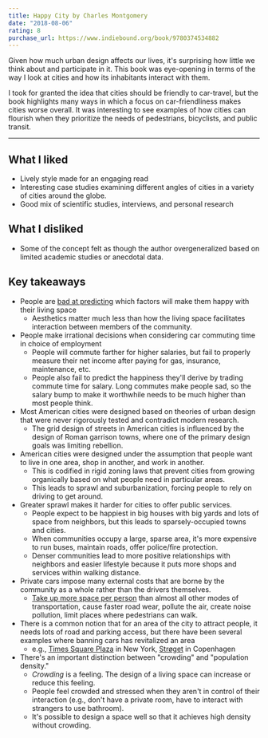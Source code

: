 ```yaml
---
title: Happy City by Charles Montgomery
date: "2018-08-06"
rating: 8
purchase_url: https://www.indiebound.org/book/9780374534882
---
```


Given how much urban design affects our lives, it's surprising how little we think about and participate in it. This book was eye-opening in terms of the way I look at cities and how its inhabitants interact with them.

I took for granted the idea that cities should be friendly to car-travel, but the book highlights many ways in which a focus on car-friendliness makes cities worse overall. It was interesting to see examples of how cities can flourish when they prioritize the needs of pedestrians, bicyclists, and public transit.

<!--more-->

---

## What I liked

- Lively style made for an engaging read
- Interesting case studies examining different angles of cities in a variety of cities around the globe.
- Good mix of scientific studies, interviews, and personal research

## What I disliked

- Some of the concept felt as though the author overgeneralized based on limited academic studies or anecdotal data.

## Key takeaways

- People are [bad at predicting](http://www.people.virginia.edu/~tdw/dunn.location.pspb.2003.pdf) which factors will make them happy with their living space
  - Aesthetics matter much less than how the living space facilitates interaction between members of the community.
- People make irrational decisions when considering car commuting time in choice of employment
  - People will commute farther for higher salaries, but fail to properly measure their net income after paying for gas, insurance, maintenance, etc.
  - People also fail to predict the happiness they'll derive by trading commute time for salary. Long commutes make people sad, so the salary bump to make it worthwhile needs to be much higher than most people think.
- Most American cities were designed based on theories of urban design that were never rigorously tested and contradict modern research.
  - The grid design of streets in American cities is influenced by the design of Roman garrison towns, where one of the primary design goals was limiting rebellion.
- American cities were designed under the assumption that people want to live in one area, shop in another, and work in another.
  - This is codified in rigid zoning laws that prevent cities from growing organically based on what people need in particular areas.
  - This leads to sprawl and suburbanization, forcing people to rely on driving to get around.
- Greater sprawl makes it harder for cities to offer public services.
  - People expect to be happiest in big houses with big yards and lots of space from neighbors, but this leads to sparsely-occupied towns and cities.
  - When communities occupy a large, sparse area, it's more expensive to run buses, maintain roads, offer police/fire protection.
  - Denser communities lead to more positive relationships with neighbors and easier lifestyle because it puts more shops and services within walking distance.
- Private cars impose many external costs that are borne by the community as a whole rather than the drivers themselves.
  - [Take up more space per person](https://web.archive.org/web/20151123071501/https://www.880cities.org/doablecity/wp-content/uploads/2014/11/space-needed-transport-perp.jpg) than almost all other modes of transportation, cause faster road wear, pollute the air, create noise pollution, limit places where pedestrians can walk.
- There is a common notion that for an area of the city to attract people, it needs lots of road and parking access, but there have been several examples where banning cars has revitalized an area
  - e.g., [Times Square Plaza](http://www.landezine.com/index.php/2017/04/times-square-redesign-by-snohetta-opens-today/) in New York, [Strøget](https://en.wikipedia.org/wiki/Str%C3%B8get) in Copenhagen
- There's an important distinction between "crowding" and "population density."
  - _Crowding_ is a feeling. The design of a living space can increase or reduce this feeling.
  - People feel crowded and stressed when they aren't in control of their interaction (e.g., don't have a private room, have to interact with strangers to use bathroom).
  - It's possible to design a space well so that it achieves high density without crowding.
